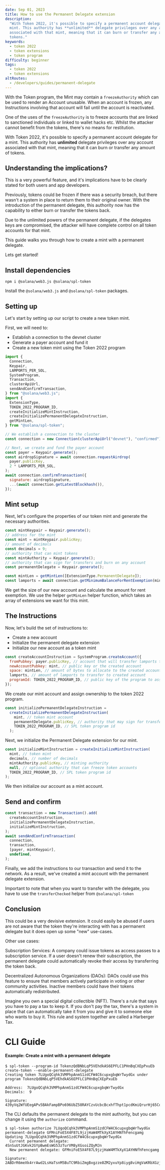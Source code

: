 ```yaml
---
date: Sep 01, 2023
title: How to use the Permanent Delegate extension
description:
  "With Token 2022, it's possible to specify a permanent account delegate for a
  mint. This authority has **unlimited** delegate privileges over any account
  associated with that mint, meaning that it can burn or transfer any amount of
  tokens."
keywords:
  - token 2022
  - token extensions
  - token program
difficulty: beginner
tags:
  - token 2022
  - token extensions
altRoutes:
  - /developers/guides/permanent-delegate
---
```


With the Token program, the Mint may contain a `freezeAuthority` which can be
used to render an Account unusable. When an account is frozen, any Instructions
involving that account will fail until the account is reactivated.

One of the uses of the `freezeAuthority` is to freeze accounts that are linked
to sanctioned individuals or linked to wallet hacks etc. Whilst the attacker
cannot benefit from the tokens, there's no means for restitution.

With Token 2022, it's possible to specify a permanent account delegate for a
mint. This authority has **unlimited** delegate privileges over any account
associated with that mint, meaning that it can burn or transfer any amount of
tokens.

## Understanding the implications?

This is a very powerful feature, and it's implications have to be clearly stated
for both users and app developers.

Previously, tokens could be frozen if there was a security breach, but there
wasn't a system in place to return them to their original owner. With the
introduction of the permanent delegate, this authority now has the capability to
either burn or transfer the tokens back.

Due to the unlimited powers of the permanent delegate, if the delegates keys are
compromised, the attacker will have complete control on all token accounts for
that mint.

This guide walks you through how to create a mint with a permanent delegate.

Lets get started!

## Install dependencies

```shell
npm i @solana/web3.js @solana/spl-token
```

Install the `@solana/web3.js` and `@solana/spl-token` packages.

## Setting up

Let's start by setting up our script to create a new token mint.

First, we will need to:

- Establish a connection to the devnet cluster
- Generate a payer account and fund it
- Create a new token mint using the Token 2022 program

```javascript
import {
  Connection,
  Keypair,
  LAMPORTS_PER_SOL,
  SystemProgram,
  Transaction,
  clusterApiUrl,
  sendAndConfirmTransaction,
} from "@solana/web3.js";
import {
  ExtensionType,
  TOKEN_2022_PROGRAM_ID,
  createInitializeMintInstruction,
  createInitializePermanentDelegateInstruction,
  getMintLen,
} from "@solana/spl-token";

// We establish a connection to the cluster
const connection = new Connection(clusterApiUrl("devnet"), "confirmed");

// Next, we create and fund the payer account
const payer = Keypair.generate();
const airdropSignature = await connection.requestAirdrop(
  payer.publicKey,
  2 * LAMPORTS_PER_SOL,
);
await connection.confirmTransaction({
  signature: airdropSignature,
  ...(await connection.getLatestBlockhash()),
});
```

## Mint setup

Next, let's configure the properties of our token mint and generate the
necessary authorities.

```javascript
const mintKeypair = Keypair.generate();
// address for the mint
const mint = mintKeypair.publicKey;
// amount of decimals
const decimals = 9;
// authority that can mint tokens
const mintAuthority = Keypair.generate();
// authority that can sign for transfers and burn on any account
const permanentDelegate = Keypair.generate();

const mintLen = getMintLen([ExtensionType.PermanentDelegate]);
const lamports = await connection.getMinimumBalanceForRentExemption(mintLen);
```

We get the size of our new account and calculate the amount for rent exemption.
We use the helper `getMinLen` helper function, which takes an array of
extensions we want for this mint.

## The Instructions

Now, let's build the set of instructions to:

- Create a new account
- Initialize the permanent delegate extension
- Initialize our new account as a token mint

```javascript
const createAccountInstruction = SystemProgram.createAccount({
  fromPubkey: payer.publicKey, // account that will transfer lamports to created account
  newAccountPubkey: mint, // public key or the created account
  space: mintLen, // amount of bytes to allocate to the created account
  lamports, // amount of lamports to transfer to created account
  programId: TOKEN_2022_PROGRAM_ID, // public key of the program to assign as owner of created account
});
```

We create our mint account and assign ownership to the token 2022 program.

```javascript
const initializePermanentDelegateInstruction =
  createInitializePermanentDelegateInstruction(
    mint, // token mint account
    permanentDelegate.publicKey, // authority that may sign for transfers and burns on all accounts
    TOKEN_2022_PROGRAM_ID, // SPL token program id
  );
```

Next, we initialize the Permanent Delegate extension for our mint.

```javascript
const initializeMintInstruction = createInitializeMintInstruction(
  mint, // token mint
  decimals, // number of decimals
  mintAuthority.publicKey, // minting authority
  null, // optional authority that can freeze token accounts
  TOKEN_2022_PROGRAM_ID, // SPL token program id
);
```

We then initialize our account as a mint account.

## Send and confirm

```javascript
const transaction = new Transaction().add(
  createAccountInstruction,
  initializePermanentDelegateInstruction,
  initializeMintInstruction,
);
await sendAndConfirmTransaction(
  connection,
  transaction,
  [payer, mintKeypair],
  undefined,
);
```

Finally, we add the instructions to our transaction and send it to the network.
As a result, we've created a mint account with the permanent delegate extension.

Important to note that when you want to transfer with the delegate, you have to
use the `transferChecked` helper from `@solana/spl-token`

## Conclusion

This could be a very devisive extension. It could easily be abused if users are
not aware that the token they're interacting with has a permanent delegate but
it does open up some "new" use-cases.

Other use cases:

Subscription Services: A company could issue tokens as access passes to a
subscription service. If a user doesn't renew their subscription, the permanent
delegate could automatically revoke their access by transferring the token back.

Decentralized Autonomous Organizations (DAOs): DAOs could use this feature to
ensure that members actively participate in voting or other community
activities. Inactive members could have their tokens automatically
redistributed.

Imagine you own a special digital collectible (NFT). There's a rule that says
you have to pay a tax to keep it. If you don't pay the tax, there's a system in
place that can automatically take it from you and give it to someone else who
wants to buy it. This rule and system together are called a Harberger Tax.

# CLI Guide
#### Example: Create a mint with a permanent delegate

```console
$ spl-token --program-id TokenzQdBNbLqP5VEhdkAS6EPFLC1PHnBqCXEpPxuEb create-token --enable-permanent-delegate
Creating token 7LUgoQCqhk3VMPhpAnmS1zdCFW4C6cupxgbqWrTwydGx under program TokenzQdBNbLqP5VEhdkAS6EPFLC1PHnBqCXEpPxuEb

Address:  7LUgoQCqhk3VMPhpAnmS1zdCFW4C6cupxgbqWrTwydGx
Decimals:  9

Signature: 439yVq2WfUEegAPv5BAkFampBPo696UbZ58RAYCzvUcbcBcxhfThpt1pcdKmiQrurHj65CqmWiHzrfT12BhL3Nxb
```

The CLI defaults the permanent delegate to the mint authority, but you can change
it using the `authorize` command.

```console
$ spl-token authorize 7LUgoQCqhk3VMPhpAnmS1zdCFW4C6cupxgbqWrTwydGx permanent-delegate GFMniFoE5X4F87L9jzjHaW4MTkXyX1AYHNfhFencgamg
Updating 7LUgoQCqhk3VMPhpAnmS1zdCFW4C6cupxgbqWrTwydGx 
  Current permanent delegate: 4SnSuUtJGKvk2GYpBwmEsWG53zTurVM8yXGsoiZQyMJn
  New permanent delegate: GFMniFoE5X4F87L9jzjHaW4MTkXyX1AYHNfhFencgamg

Signature: 2ABDrR6meXk4rrAwd2LsHaTsnM5BuTC9RbiZmgBxgzze8ZM2yxuYp8iyg8viHgVaKRbXGzjKsFjF5RR9Kkzn4Prj
```